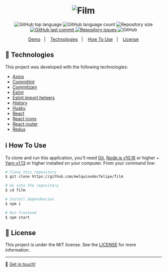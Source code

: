 <h1 align="center">
    <img alt="Film" src="https://res.cloudinary.com/dtifsqadc/image/upload/v1582134429/favicon_ysdt4z.png" />
    <br>
</h1>

<p align="center">
  <img alt="GitHub top language" src="https://img.shields.io/github/languages/top/melquisedecfelipe/film.svg">

  <img alt="GitHub language count" src="https://img.shields.io/github/languages/count/melquisedecfelipe/film.svg">

  <img alt="Repository size" src="https://img.shields.io/github/repo-size/melquisedecfelipe/film.svg">

  <a href="https://github.com/melquisedecfelipe/film/commits/master">
    <img alt="GitHub last commit" src="https://img.shields.io/github/last-commit/melquisedecfelipe/film.svg">
  </a>

  <a href="https://github.com/melquisedecfelipe/film/issues">
    <img alt="Repository issues" src="https://img.shields.io/github/issues/melquisedecfelipe/film.svg">
  </a>

  <img alt="GitHub" src="https://img.shields.io/github/license/melquisedecfelipe/film.svg">
</p>

<p align="center">
  <a href="https://mf-film.netlify.com">Demo</a>&nbsp;&nbsp;&nbsp;|&nbsp;&nbsp;&nbsp;
  <a href="#rocket-technologies">Technologies</a>&nbsp;&nbsp;&nbsp;|&nbsp;&nbsp;&nbsp;
  <a href="#information_source-how-to-use">How To Use</a>&nbsp;&nbsp;&nbsp;|&nbsp;&nbsp;&nbsp;
  <a href="#memo-license">License</a>
</p>

## :rocket: Technologies

This project was developed with the following technologies:

- [Axios](https://github.com/axios/axios)
- [Commitlint](https://github.com/conventional-changelog/commitlint)
- [Commitizen](https://github.com/commitizen/cz-cli)
- [Eslint](https://eslint.org/)
- [Eslint import helpers](https://github.com/Tibfib/eslint-plugin-import-helpers)
- [History](https://github.com/ReactTraining/history)
- [Husky](https://github.com/typicode/husky)
- [React](https://reactjs.org/)
- [React icons](https://react-icons.netlify.com/)
- [React router](https://reacttraining.com/react-router/)
- [Redux](https://redux.js.org/)

## :information_source: How To Use

To clone and run this application, you'll need [Git](https://git-scm.com), [Node.js v10.16](https://nodejs.org/) or higher + [Yarn v1.13](https://yarnpkg.com/) or higher installed on your computer. From your command line:

```bash
# Clone this repository
$ git clone https://github.com/melquisedecfelipe/film

# Go into the repository
$ cd film

# Install dependencies
$ npm i

# Run frontend
$ npm start
```

## :memo: License

This project is under the MIT license. See the [LICENSE](https://github.com/melquisedecfelipe/Film/blob/master/LICENSE) for more information.

---

:wave: [Get in touch!](https://www.linkedin.com/in/melquisedecfelipe/)
